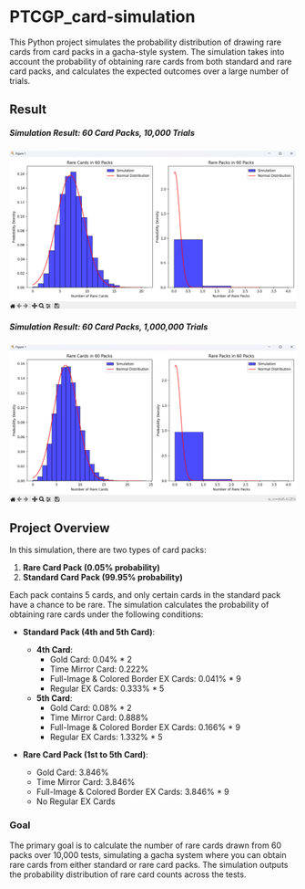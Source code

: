 # PTCGP_card-simulation
This Python project simulates the probability distribution of drawing rare cards from card packs in a gacha-style system. The simulation takes into account the probability of obtaining rare cards from both standard and rare card packs, and calculates the expected outcomes over a large number of trials.

## Result
##### Simulation Result: 60 Card Packs, 10,000 Trials
![Simulation Result: 60 Card Packs, 10,000 Trials](https://github.com/kerong2002/PTCGP_card-simulation/blob/main/Simulation_60-Packs_10%2C000-Trials.png)

##### Simulation Result: 60 Card Packs, 1,000,000 Trials
![Simulation Result: 60 Card Packs, 1,000,000 Trials](https://github.com/kerong2002/PTCGP_card-simulation/blob/main/Simulation_60-Packs_1%2C000%2C000-Trials.png)
## Project Overview

In this simulation, there are two types of card packs:

1. **Rare Card Pack (0.05% probability)**
2. **Standard Card Pack (99.95% probability)**

Each pack contains 5 cards, and only certain cards in the standard pack have a chance to be rare. The simulation calculates the probability of obtaining rare cards under the following conditions:

- **Standard Pack (4th and 5th Card)**:
    - **4th Card**: 
        - Gold Card: 0.04% * 2
        - Time Mirror Card: 0.222%
        - Full-Image & Colored Border EX Cards: 0.041% * 9
        - Regular EX Cards: 0.333% * 5
    - **5th Card**:
        - Gold Card: 0.08% * 2
        - Time Mirror Card: 0.888%
        - Full-Image & Colored Border EX Cards: 0.166% * 9
        - Regular EX Cards: 1.332% * 5

- **Rare Card Pack (1st to 5th Card)**:
    - Gold Card: 3.846%
    - Time Mirror Card: 3.846%
    - Full-Image & Colored Border EX Cards: 3.846% * 9
    - No Regular EX Cards

### Goal
The primary goal is to calculate the number of rare cards drawn from 60 packs over 10,000 tests, simulating a gacha system where you can obtain rare cards from either standard or rare card packs. The simulation outputs the probability distribution of rare card counts across the tests.
